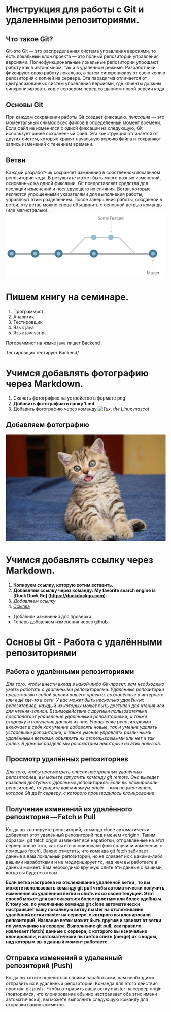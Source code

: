 # Инструкция для работы с Git и удаленными репозиториями.

## Что такое Git?
Git-это Git — это распределенная система управления версиями, то есть локальный клон проекта — это полный репозиторий управления версиями. Полнофункциональные локальные репозитории упрощают работу как в автономном, так и в удаленном режиме. Разработчики фиксируют свою работу локально, а затем синхронизируют свою копию репозитория с копией на сервере. Эта парадигма отличается от централизованных систем управления версиями, где клиенты должны синхронизировать код с сервером перед созданием новой версии кода.
## Основы Git
При каждом сохранении работы Git создает фиксацию. *Фиксация* — это моментальный снимок всех файлов в определенный момент времени. Если файл не изменился с одной фиксации на следующую, Git использует ранее сохраненный файл. Эта конструкция отличается от других систем, которые хранят начальную версию файла и сохраняют запись изменений с течением времени.
## Ветви
Каждый разработчик сохраняет изменения в собственном локальном репозитории кода. В результате может быть много разных изменений, основанных на одной фиксации. Git предоставляет средства для изоляции изменений и последующего их слияния. Ветви, которые являются упрощенными указателями для выполнения работы, управляют этим разделением. После завершения работы, созданной в ветви, эту ветвь можно снова объединить с основной ветвью команды (или магистралью).
 ![схема ветвей](vet_Git.png)

 # Пишем книгу на семинаре.
 1. Программист 
 2. Аналитик
 3. Тестировщик
 4. Язык java
 5. Язык javascript

 Пргораммист на языке java пишет Backend

 Тестировщик тестирует Backend/
 # Учимся добавлять фотографию через Markdown.


 1. Скачать фотографию на устройство в формате png.
 2. __Добавить фотографию в папку 1.md__
 3. Добавить фотографию через команду *![Tux, the Linux mascot](/assets/images/tux.png)*

 ## Добавляем фотографию 
 ![Добавляем котика](Чувачок.jpg)

 # Учимся добавлять ссылку через Markdown.

 1.  __Копируем ссылку, которую хотим вставить.__ 
 2. __Добавляем ссылку через команду: My favorite search engine is [Duck Duck Go] (https://duckduckgo.com).__ 
 3. _Добавляем ссылку_
 4. [Ссылка](https://ru.wikipedia.org/wiki/GeekBrains)

* Добавили изменения для проверки.
* Теперь добавляем изменения через github.

# Основы Git - Работа с удалёнными репозиториями

## Работа с удалёнными репозиториями
*Для того, чтобы внести вклад в какой-либо Git-проект, вам необходимо уметь работать с удалёнными репозиториями. Удалённые репозитории представляют собой версии вашего проекта, сохранённые в интернете или ещё где-то в сети. У вас может быть несколько удалённых репозиториев, каждый из которых может быть доступен для чтения или для чтения-записи. Взаимодействие с другими пользователями предполагает управление удалёнными репозиториями, а также отправку и получение данных из них. Управление репозиториями включает в себя как умение добавлять новые, так и умение удалять устаревшие репозитории, а также умение управлять различными удалёнными ветками, объявлять их отслеживаемыми или нет и так далее. В данном разделе мы рассмотрим некоторые из этих навыков.*

## Просмотр удалённых репозиториев
*Для того, чтобы просмотреть список настроенных удалённых репозиториев, вы можете запустить команду git remote. Она выведет названия доступных удалённых репозиториев. Если вы клонировали репозиторий, то увидите как минимум origin — имя по умолчанию, которое Git даёт серверу, с которого производилось клонирование*
 ## Получение изменений из удалённого репозитория — Fetch и Pull
 Когда вы клонируете репозиторий, команда clone автоматически добавляет этот удалённый репозиторий под именем «origin». Таким образом, git fetch origin извлекает все наработки, отправленные на этот сервер после того, как вы его клонировали (или получили изменения с помощью fetch). Важно отметить, что команда git fetch забирает данные в ваш локальный репозиторий, но не сливает их с какими-либо вашими наработками и не модифицирует то, над чем вы работаете в данный момент. Вам необходимо вручную слить эти данные с вашими, когда вы будете готовы.

__Если ветка настроена на отслеживание удалённой ветки , то вы можете использовать команду git pull чтобы автоматически получить изменения из удалённой ветки и слить их со своей текущей. Этот способ может для вас оказаться более простым или более удобным. К тому же, по умолчанию команда git clone автоматически настраивает вашу локальную ветку master на отслеживание удалённой ветки master на сервере, с которого вы клонировали репозиторий. Название веток может быть другим и зависит от ветки по умолчанию на сервере. Выполнение git pull, как правило, извлекает (fetch) данные с сервера, с которого вы изначально клонировали, и автоматически пытается слить (merge) их с кодом, над которым вы в данный момент работаете.__

## Отправка изменений в удаленный репозиторий (Push)
Когда вы хотите поделиться своими наработками, вам необходимо отправить их в удалённый репозиторий. Команда для этого действия простая: git push <remote-name> <branch-name>. Чтобы отправить вашу ветку master на сервер origin (повторимся, что клонирование обычно настраивает оба этих имени автоматически), вы можете выполнить следующую команду для отправки ваших коммитов.